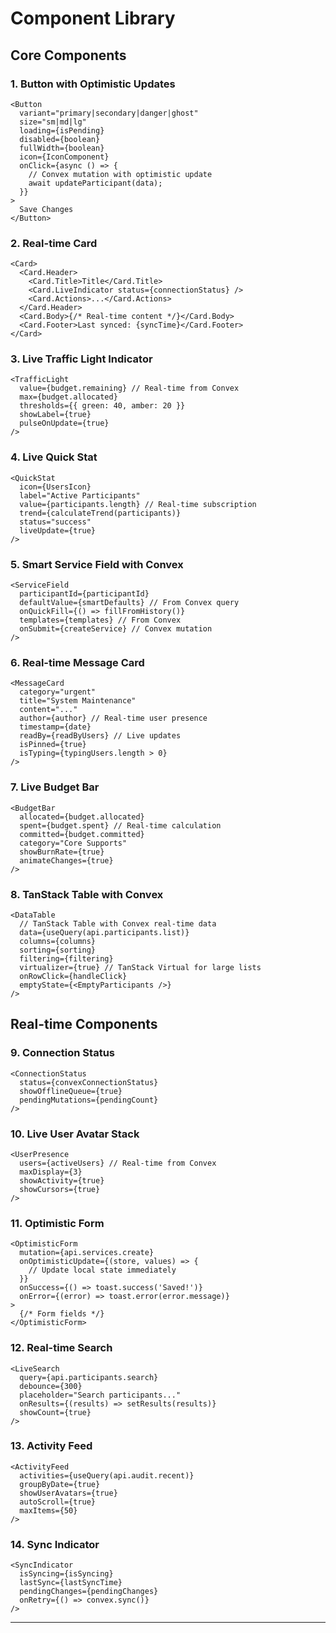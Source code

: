# Component Library

## Core Components

### 1. Button with Optimistic Updates
```tsx
<Button 
  variant="primary|secondary|danger|ghost"
  size="sm|md|lg"
  loading={isPending}
  disabled={boolean}
  fullWidth={boolean}
  icon={IconComponent}
  onClick={async () => {
    // Convex mutation with optimistic update
    await updateParticipant(data);
  }}
>
  Save Changes
</Button>
```

### 2. Real-time Card
```tsx
<Card>
  <Card.Header>
    <Card.Title>Title</Card.Title>
    <Card.LiveIndicator status={connectionStatus} />
    <Card.Actions>...</Card.Actions>
  </Card.Header>
  <Card.Body>{/* Real-time content */}</Card.Body>
  <Card.Footer>Last synced: {syncTime}</Card.Footer>
</Card>
```

### 3. Live Traffic Light Indicator
```tsx
<TrafficLight 
  value={budget.remaining} // Real-time from Convex
  max={budget.allocated}
  thresholds={{ green: 40, amber: 20 }}
  showLabel={true}
  pulseOnUpdate={true}
/>
```

### 4. Live Quick Stat
```tsx
<QuickStat
  icon={UsersIcon}
  label="Active Participants"
  value={participants.length} // Real-time subscription
  trend={calculateTrend(participants)}
  status="success"
  liveUpdate={true}
/>
```

### 5. Smart Service Field with Convex
```tsx
<ServiceField
  participantId={participantId}
  defaultValue={smartDefaults} // From Convex query
  onQuickFill={() => fillFromHistory()}
  templates={templates} // From Convex
  onSubmit={createService} // Convex mutation
/>
```

### 6. Real-time Message Card
```tsx
<MessageCard
  category="urgent"
  title="System Maintenance"
  content="..."
  author={author} // Real-time user presence
  timestamp={date}
  readBy={readByUsers} // Live updates
  isPinned={true}
  isTyping={typingUsers.length > 0}
/>
```

### 7. Live Budget Bar
```tsx
<BudgetBar
  allocated={budget.allocated}
  spent={budget.spent} // Real-time calculation
  committed={budget.committed}
  category="Core Supports"
  showBurnRate={true}
  animateChanges={true}
/>
```

### 8. TanStack Table with Convex
```tsx
<DataTable
  // TanStack Table with Convex real-time data
  data={useQuery(api.participants.list)}
  columns={columns}
  sorting={sorting}
  filtering={filtering}
  virtualizer={true} // TanStack Virtual for large lists
  onRowClick={handleClick}
  emptyState={<EmptyParticipants />}
/>
```

## Real-time Components

### 9. Connection Status
```tsx
<ConnectionStatus
  status={convexConnectionStatus}
  showOfflineQueue={true}
  pendingMutations={pendingCount}
/>
```

### 10. Live User Avatar Stack
```tsx
<UserPresence
  users={activeUsers} // Real-time from Convex
  maxDisplay={3}
  showActivity={true}
  showCursors={true}
/>
```

### 11. Optimistic Form
```tsx
<OptimisticForm
  mutation={api.services.create}
  onOptimisticUpdate={(store, values) => {
    // Update local state immediately
  }}
  onSuccess={() => toast.success('Saved!')}
  onError={(error) => toast.error(error.message)}
>
  {/* Form fields */}
</OptimisticForm>
```

### 12. Real-time Search
```tsx
<LiveSearch
  query={api.participants.search}
  debounce={300}
  placeholder="Search participants..."
  onResults={(results) => setResults(results)}
  showCount={true}
/>
```

### 13. Activity Feed
```tsx
<ActivityFeed
  activities={useQuery(api.audit.recent)}
  groupByDate={true}
  showUserAvatars={true}
  autoScroll={true}
  maxItems={50}
/>
```

### 14. Sync Indicator
```tsx
<SyncIndicator
  isSyncing={isSyncing}
  lastSync={lastSyncTime}
  pendingChanges={pendingChanges}
  onRetry={() => convex.sync()}
/>
```

---
